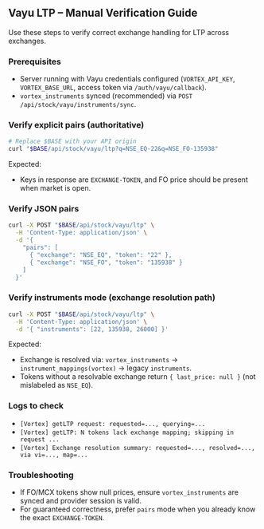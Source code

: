 ## Vayu LTP – Manual Verification Guide

Use these steps to verify correct exchange handling for LTP across exchanges.

### Prerequisites
- Server running with Vayu credentials configured (`VORTEX_API_KEY`, `VORTEX_BASE_URL`, access token via `/auth/vayu/callback`).
- `vortex_instruments` synced (recommended) via `POST /api/stock/vayu/instruments/sync`.

### Verify explicit pairs (authoritative)

```bash
# Replace $BASE with your API origin
curl "$BASE/api/stock/vayu/ltp?q=NSE_EQ-22&q=NSE_FO-135938"
```

Expected:
- Keys in response are `EXCHANGE-TOKEN`, and FO price should be present when market is open.

### Verify JSON pairs

```bash
curl -X POST "$BASE/api/stock/vayu/ltp" \
  -H 'Content-Type: application/json' \
  -d '{
    "pairs": [
      { "exchange": "NSE_EQ", "token": "22" },
      { "exchange": "NSE_FO", "token": "135938" }
    ]
  }'
```

### Verify instruments mode (exchange resolution path)

```bash
curl -X POST "$BASE/api/stock/vayu/ltp" \
  -H 'Content-Type: application/json' \
  -d '{ "instruments": [22, 135938, 26000] }'
```

Expected:
- Exchange is resolved via: `vortex_instruments` → `instrument_mappings(vortex)` → legacy `instruments`.
- Tokens without a resolvable exchange return `{ last_price: null }` (not mislabeled as `NSE_EQ`).

### Logs to check
- `[Vortex] getLTP request: requested=..., querying=...`
- `[Vortex] getLTP: N tokens lack exchange mapping; skipping in request ...`
- `[Vortex] Exchange resolution summary: requested=..., resolved=..., via vi=..., map=...`

### Troubleshooting
- If FO/MCX tokens show null prices, ensure `vortex_instruments` are synced and provider session is valid.
- For guaranteed correctness, prefer `pairs` mode when you already know the exact `EXCHANGE-TOKEN`.


